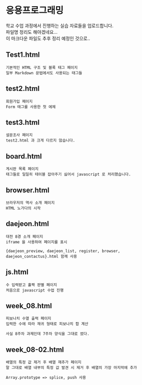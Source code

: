 # 응용프로그래밍
학교 수업 과정에서 진행하는 실습 자료들을 업로드합니다.  
파일명 정리도 해야겠네요...  
이 마크다운 파일도 추후 정리 예정인 것으로..

## Test1.html
```
기본적인 HTML 구조 및 블록 태그 페이지
일부 Markdown 문법에서도 사용되는 태그들
```  

## test2.html
```
회원가입 페이지
Form 태그를 사용한 첫 에제
```

## test3.html
```
설문조사 페이지
test2.html 과 크게 다르지 않습니다.
```

## board.html
```
게시판 목록 페이지
태그들로 일일히 테이블 잡아주기 싫어서 javascript 로 처리했습니다.
```

## browser.html
```
브라우저의 역사 소개 페이지
HTML 노가다의 시작
```

## daejeon.html
```
대전 8경 소개 페이지
iframe 을 사용하여 페이지를 표시

{daejeon_preview, daejeon_list, register, browser, daejeon_contactus}.html 함께 사용
```

## js.html
```
수 입력받고 홀짝 판별 페이지
처음으로 javascript 수업 진행
```

## week_08.html
```
피보나치 수열 출력 페이지
입력한 수에 따라 재귀 형태로 피보나치 합 계산

사실 8주차 과제인데 7주차 양식을 그대로 썼다.
```

## week_08-02.html
```
배열의 특정 값 제거 후 배열 재추가 페이지
말 그대로 배열 내부의 특정 값 발견 시 제거 후 배열의 가장 마지막에 추가

Array.prototype => splice, push 사용
```